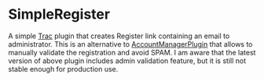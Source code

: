 SimpleRegister
==============

A simple [Trac](http://trac.edgewall.org/) plugin that creates Register link containing an email to administrator. This is an alternative to [AccountManagerPlugin](http://trac-hacks.org/wiki/AccountManagerPlugin) that allows to manually validate the registration and avoid SPAM. I am aware that the latest version of above plugin includes admin validation feature, but it is still not stable enough for production use.
